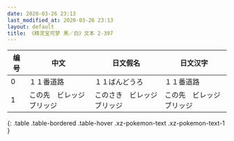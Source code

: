 ```yaml
---
date: 2020-03-26 23:13
last_modified_at: 2020-03-26 23:13
layout: default
title: 《精灵宝可梦 黑／白》文本 2-397
---
```

| 编号 | 中文 | 日文假名 | 日文汉字 |
| ---- | ---- | ---- | --- |
| 0 | １１番道路 | １１ばんどうろ | １１番道路 |
| 1 | この先　ビレッジブリッジ | このさき　ビレッジブリッジ | この先　ビレッジブリッジ |
{: .table .table-bordered .table-hover .xz-pokemon-text .xz-pokemon-text-1 }